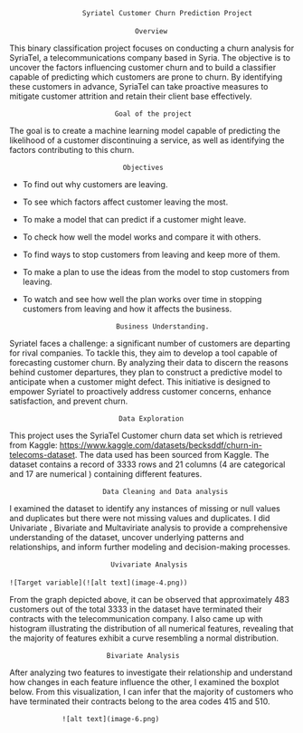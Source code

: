 
                      Syriatel Customer Churn Prediction Project 

                                   Overview


This binary classification project focuses on conducting a churn analysis for SyriaTel, a telecommunications company based in Syria. The objective is to uncover the factors influencing customer churn and to build a classifier capable of predicting which customers are prone to churn. By identifying these customers in advance, SyriaTel can take proactive measures to mitigate customer attrition and retain their client base effectively.


                              Goal of the project
                            

The goal is to create a machine learning model capable of predicting the likelihood of a customer discontinuing a service, as well as identifying the factors contributing to this churn.

                                Objectives
- To find out why customers are leaving.
- To see which factors affect customer leaving the most.
- To make a model that can predict if a customer might leave.
- To check how well the model works and compare it with others.
- To find ways to stop customers from leaving and keep more of them.
- To make a plan to use the ideas from the model to stop customers from leaving.
- To watch and see how well the plan works over time in stopping customers from leaving and how it affects the business.

                             Business Understanding.

Syriatel faces a challenge: a significant number of customers are departing for rival companies. To tackle this, they aim to develop a tool capable of forecasting customer churn. By analyzing their data to discern the reasons behind customer departures, they plan to construct a predictive model to anticipate when a customer might defect. This initiative is designed to empower Syriatel to proactively address customer concerns, enhance satisfaction, and prevent churn.
                             
                               Data Exploration
     
This project uses the SyriaTel Customer churn data set which is retrieved from Kaggle: https://www.kaggle.com/datasets/becksddf/churn-in-telecoms-dataset. The data used has been sourced from Kaggle. The dataset contains a record of 3333 rows and 21 columns (4 are categorical and 17 are numerical ) containing different features.

                           Data Cleaning and Data analysis

I examined the dataset to identify any instances of missing or null values and duplicates but there were not missing values and duplicates.
I did Univariate , Bivariate and Multaviriate analysis to provide a comprehensive understanding of the dataset, uncover underlying patterns and relationships, and inform further modeling and decision-making processes.

                             Uvivariate Analysis   

    ![Target variable](![alt text](image-4.png))


From the graph depicted above, it can be observed that approximately 483 customers out of the total 3333 in the dataset have terminated their contracts with the telecommunication company.
I also came up with histogram illustrating the distribution of all numerical features, revealing that the majority of features exhibit a curve resembling a normal distribution.

                            Bivariate Analysis

After analyzing two features to investigate their relationship and understand how changes in each feature influence the other, I examined the boxplot below. From this visualization, I can infer that the majority of customers who have terminated their contracts belong to the area codes 415 and 510.
                 
                 ![alt text](image-6.png)